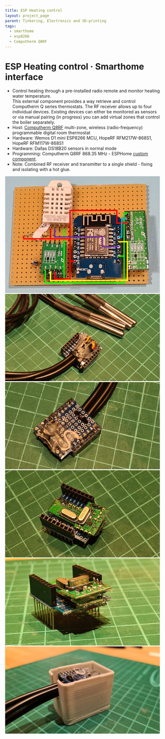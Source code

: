 ```yaml
---
title: ESP Heating control
layout: project_page
parent: Tinkering, Electronics and 3D-printing
tags:
  - smarthome
  - esp8266
  - Computherm Q8RF
---
```


# ESP Heating control · Smarthome interface

* Control heating through a pre-installed radio remote and monitor heating water temperature. \
  This external component provides a way retrieve and control Computherm Q series thermostats. The RF receiver allows up to four individual devices. Existing devices can either be monitored as sensors or via manual pairing (in progress) you can add virtual zones that control the boiler separately.
* Host: [Computherm Q8RF](https://computherm.info/en/digital_thermostats/computherm_q8rf) multi-zone, wireless (radio-frequency) programmable digital room thermostat
* Hardware: Wemos D1 mini ESP8266 MCU, HopeRF RFM217W-868S1, HopeRF RFM117W-868S1
* Hardware: Dallas DS18B20 sensors in normal mode
* Programming: Computherm Q8RF 868.35 MHz - ESPHome [custom component](https://github.com/afarago/esphome_component_computhermqrf).
* Note: Combined RF receiver and transmitter to a single shield - fixing and isolating with a hot glue.

![energy heating](assets/esp_heating1.jpg)
![energy heating](assets/esp_heating2.jpg)
![energy heating](assets/esp_heating3.jpg)
![energy heating](assets/esp_heating4.jpg)
![energy heating](assets/esp_heating5.jpg)
![energy heating](assets/esp_heating6.jpg)
